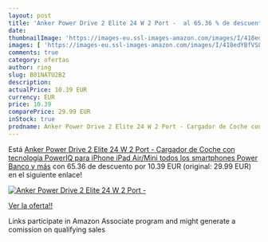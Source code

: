 ```yaml
---
layout: post
title: 'Anker Power Drive 2 Elite 24 W 2 Port -  al 65.36 % de descuento'
date: 
thumbnailImage: 'https://images-eu.ssl-images-amazon.com/images/I/418edYBfVSL._SL200_.jpg'
images: [ 'https://images-eu.ssl-images-amazon.com/images/I/418edYBfVSL._SL200_.jpg' ]
comments: true
category: ofertas
author: ring
slug: B01NATU2B2
description:
actualPrice: 10.39 EUR
currency: EUR
price: 10.39
comparePrice: 29.99 EUR
inStock: true
prodname: Anker Power Drive 2 Elite 24 W 2 Port - Cargador de Coche con tecnología PowerIQ para iPhone  iPad Air/Mini  todos los smartphones  Power Banco y más
---
```


Está [Anker Power Drive 2 Elite 24 W 2 Port - Cargador de Coche con tecnología PowerIQ para iPhone  iPad Air/Mini  todos los smartphones  Power Banco y más](https://www.amazon.es/dp/B01NATU2B2/?tag=tolees-21) con 65.36 de descuento por 10.39 EUR (original: 29.99 EUR) en el siguiente enlace!

[![Anker Power Drive 2 Elite 24 W 2 Port - ](https://images-eu.ssl-images-amazon.com/images/I/418edYBfVSL._SL200_.jpg)](https://www.amazon.es/dp/B01NATU2B2/?tag=tolees-21)

[Ver la oferta!!](https://www.amazon.es/dp/B01NATU2B2/?tag=tolees-21)

Links participate in Amazon Associate program and might generate a comission on qualifying sales


